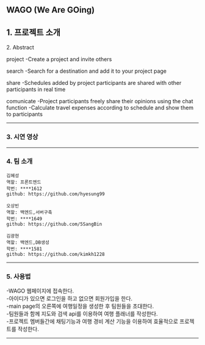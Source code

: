## WAGO (We Are GOing)

## 1. 프로젝트 소개
<p align="center>
          <img src=https://user-images.githubusercontent.com/122005272/241123764-0b4d5427-37c5-4a87-ac3a-147bed65071a.png>
          </p>
여행 플래너 WAGO는 대학생과 같은 젊은층의 사람들이 여행을 가기전에 편리하게 여행 계획을 세울 수 있도록 하는 웹사이트 이다.
기존에 있는 웹사이트들은 패키지 업체를 연결해주는 상업적인 웹사이트 이거나 여행을 함께 가는 사람들과 동시에 플래너를 작성하는 기능이 존재하지 않다.
그래서 함께 동시간대에 협력하여 플래너를 작성할 수 있고 여행 경비 부담과 같은 서비스를 제공하는 웹사이트를 개발하기로 하였다.

---------------------------------------------------------------------------------------------------------------
## 2. Abstract

 project
  -Create a project and invite others
  
 search
  -Search for a destination and add it to your project page
  
 share
  -Schedules added by project participants are shared with other participants in real time
  
 comunicate
  -Project participants freely share their opinions using the chat function
  -Calculate travel expenses according to schedule and show them to participants
  
  

---------------------------------------------------------------------------------------------------------------

### 3. 시연 영상


---------------------------------------------------------------------------------------------------------------

### 4. 팀 소개
```
김혜성
역할: 프론트엔드
학번: ****1612
github: https://github.com/hyesung99
```
```
오상빈
역할: 백엔드,서버구축
학번: ****1649
github: https://github.com/5SangBin
```
```
김광현
역할: 백엔드,DB생성
학번: ****1581
github: https://github.com/kimkh1228
```

---------------------------------------------------------------------------------------------------------------

### 5. 사용법
  
 -WAGO 웹페이지에 접속한다.  
-아이디가 있으면 로그인을 하고 없으면 회원가입을 한다.  
-main page의 오른쪽에 여행일정을 생성한 후 팀원들을 초대한다.  
-팀원들과 함께 지도와 검색 api를 이용하여 여행 플래너를 작성한다.  
-프로젝트 멤버들간에 채팅기능과 여행 경비 계산 기능을 이용하여 효율적으로 프로젝트를 작성한다.  

---------------------------------------------------------------------------------------------------------------

